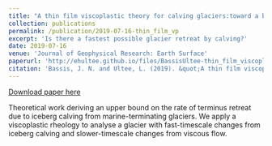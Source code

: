 ```yaml
---
title: "A thin film viscoplastic theory for calving glaciers:toward a bound on the calving rate of glaciers"
collection: publications
permalink: /publication/2019-07-16-thin_film_vp
excerpt: 'Is there a fastest possible glacier retreat by calving?'
date: 2019-07-16
venue: 'Journal of Geophysical Research: Earth Surface'
paperurl: 'http://ehultee.github.io/files/BassisUltee-thin_film_viscoplastic-2019.pdf'
citation: 'Bassis, J. N. and Ultee, L. (2019). &quot;A thin film viscoplastic theory for calving glaciers:toward a bound on the calving rate of glaciers.&quot; <i>Journal of Geophysical Research: Earth Surface</i> 124. doi:10.1029/2019JF005160'
---
```


<a href='http://ehultee.github.io/files/BassisUltee-thin_film_viscoplastic-2019.pdf'>Download paper here</a>

Theoretical work deriving an upper bound on the rate of terminus retreat due to iceberg calving from marine-terminating glaciers.
We apply a viscoplastic rheology to analyse a glacier with fast-timescale changes from iceberg calving and slower-timescale changes from viscous flow.
